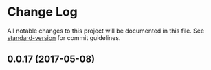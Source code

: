 # Change Log

All notable changes to this project will be documented in this file.
See [standard-version](https://github.com/conventional-changelog/standard-version) for commit guidelines.

<a name="0.0.17"></a>
## 0.0.17 (2017-05-08)
